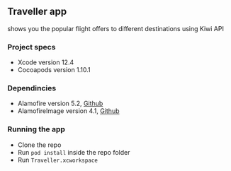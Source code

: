 ## Traveller app
shows you the popular flight offers to different destinations using Kiwi API 

### Project specs
- Xcode version 12.4
- Cocoapods version 1.10.1

### Dependincies 
- Alamofire version 5.2, [Github](https://github.com/Alamofire/Alamofire)
- AlamofireImage version 4.1, [Github](https://github.com/Alamofire/AlamofireImage)

### Running the app
- Clone the repo
- Run `pod install` inside the repo folder
- Run `Traveller.xcworkspace` 
